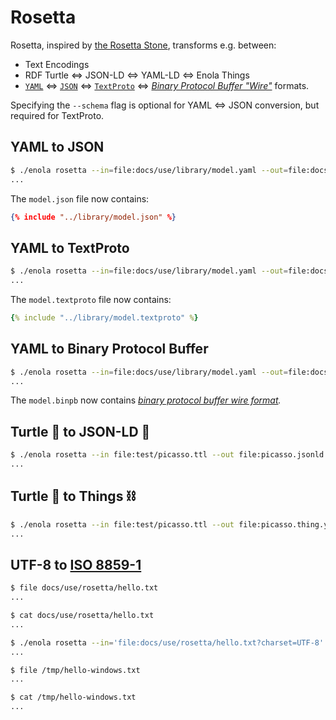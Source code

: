 <!--
    SPDX-License-Identifier: Apache-2.0

    Copyright 2023-2024 The Enola <https://enola.dev> Authors

    Licensed under the Apache License, Version 2.0 (the "License");
    you may not use this file except in compliance with the License.
    You may obtain a copy of the License at

        https://www.apache.org/licenses/LICENSE-2.0

    Unless required by applicable law or agreed to in writing, software
    distributed under the License is distributed on an "AS IS" BASIS,
    WITHOUT WARRANTIES OR CONDITIONS OF ANY KIND, either express or implied.
    See the License for the specific language governing permissions and
    limitations under the License.
-->

# Rosetta

Rosetta, inspired by
[the Rosetta Stone](https://en.wikipedia.org/wiki/Rosetta_Stone), transforms
e.g. between:

* Text Encodings
* RDF Turtle ⇔ JSON-LD ⇔ YAML-LD ⇔ Enola Things
* [`YAML`](https://yaml.org) ⇔ [`JSON`](https://www.json.org) ⇔
[`TextProto`](https://protobuf.dev/reference/protobuf/textformat-spec/) ⇔
_[Binary Protocol Buffer "Wire"](https://protobuf.dev/programming-guides/encoding/)_ formats.

Specifying the `--schema` flag is optional for YAML <=> JSON conversion, but required for TextProto.

## YAML to JSON

```bash cd ../.././..
$ ./enola rosetta --in=file:docs/use/library/model.yaml --out=file:docs/use/library/model.json --schema=EntityKinds
...
```

The `model.json` file now contains:

```json
{% include "../library/model.json" %}
```

## YAML to TextProto

```bash cd ../.././..
$ ./enola rosetta --in=file:docs/use/library/model.yaml --out=file:docs/use/library/model.textproto --schema=EntityKinds
...
```

The `model.textproto` file now contains:

```yaml
{% include "../library/model.textproto" %}
```

## YAML to Binary Protocol Buffer

```bash cd ../.././..
$ ./enola rosetta --in=file:docs/use/library/model.yaml --out=file:docs/use/library/model.binpb --schema=EntityKinds
...
```

The `model.binpb` now contains _[binary protocol buffer wire format](https://protobuf.dev/programming-guides/encoding/)._

## Turtle 🐢 to JSON-LD 🔗

```bash cd ../.././..
$ ./enola rosetta --in file:test/picasso.ttl --out file:picasso.jsonld
...
```

## Turtle 🐢 to Things ⛓️

```bash cd ../.././..
$ ./enola rosetta --in file:test/picasso.ttl --out file:picasso.thing.yaml
...
```

## UTF-8 to [ISO 8859-1](https://en.wikipedia.org/wiki/ISO/IEC_8859-1)

```bash cd ../.././..
$ file docs/use/rosetta/hello.txt
...
```

```bash cd ../.././..
$ cat docs/use/rosetta/hello.txt
...
```

```bash cd ../.././..
$ ./enola rosetta --in='file:docs/use/rosetta/hello.txt?charset=UTF-8' --out='file:/tmp/hello-windows.txt?charset=ISO-8859-1'
...
```

```bash cd ../.././..
$ file /tmp/hello-windows.txt
...
```

```bash cd ../.././..
$ cat /tmp/hello-windows.txt
...
```
